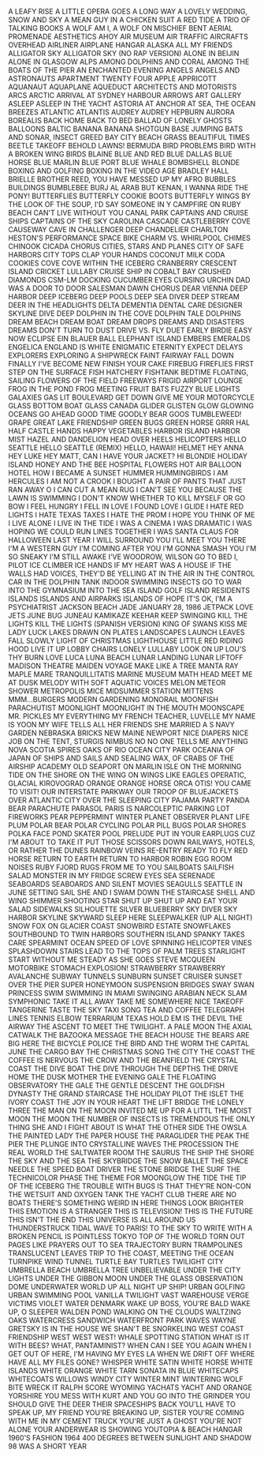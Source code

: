 A LEAFY RISE
A LITTLE OPERA GOES A LONG WAY
A LOVELY WEDDING, SNOW AND SKY
A MEAN GUY IN A CHICKEN SUIT
A RED TIDE
A TRIO OF TALKING BOOKS
A WOLF AM I, A WOLF ON MISCHIEF BENT
AERIAL PROMENADE
AESTHETICS
AHOY
AIR MUSEUM
AIR TRAFFIC
AIRCRAFTS OVERHEAD
AIRLINER
AIRPLANE HANGAR
ALASKA
ALL MY FRIENDS
ALLIGATOR SKY
ALLIGATOR SKY (NO RAP VERSION)
ALONE IN BEIJIN
ALONE IN GLASGOW
ALPS
AMONG DOLPHINS AND CORAL
AMONG THE BOATS OF THE PIER
AN ENCHANTED EVENING
ANGELS
ANGELS AND ASTRONAUTS
APARTMENT TWENTY FOUR
APPLE
APPRICOTT
AQUANAUT
AQUAPLANE
AQUEDUCT
ARCHITECTS AND MOTORISTS
ARCS
ARCTIC
ARRIVAL AT SYDNEY HARBOUR
ARROWS
ART GALLERY
ASLEEP
ASLEEP IN THE YACHT
ASTORIA
AT ANCHOR
AT SEA, THE OCEAN BREEZES
ATLANTIC
ATLANTIS
AUDREY
AUDREY HEPBURN
AURORA BOREALIS
BACK HOME
BACK TO BED
BALLAD OF LONELY GHOSTS
BALLOONS
BALTIC
BANANA
BANANA SHOTGUN
BASE JUMPING
BATS AND SONAR, INSECT GREED
BAY CITY
BEACH GRASS
BEAUTIFUL TIMES
BEETLE TAKEOFF
BEHOLD LAWNS!
BERMUDA
BIRD PROBLEMS
BIRD WITH A BROKEN WING
BIRDS
BLAINE
BLUE AND RED
BLUE DALLAS
BLUE HORSE
BLUE MARLIN
BLUE PORT
BLUE WHALE
BOMBSHELL BLONDE
BOXING AND GOLFING
BOXING IN THE VIDEO AGE
BRADLEY HALL
BRIELLE
BROTHER REED, YOU HAVE MESSED UP MY AFRO
BUBBLES
BUILDINGS
BUMBLEBEE
BURJ AL ARAB
BUT KENAN, I WANNA RIDE THE PONY!
BUTTERFLIES
BUTTERFLY COOKIE BOOTS
BUTTERFLY WINGS
BY THE LOOK OF THE SOUP, I'D SAY SOMEONE IN Y
CAMPFIRE ON RUBY BEACH
CAN'T LIVE WITHOUT YOU
CANAL PARK
CAPTAINS AND CRUISE SHIPS
CAPTAINS OF THE SKY
CAROLINA
CASCADE
CASTLEBERRY COVE
CAUSEWAY
CAVE IN
CHALLENGER DEEP
CHANDELIER
CHARLTON HESTON'S PERFORMANCE SPACE BIKE
CHARM VS. WHIRLPOOL
CHIMES
CHINOOK
CICADA CHORUS
CITIES, STARS AND PLANES
CITY OF SAFE HARBORS
CITY TOPS
CLAP YOUR HANDS
COCONUT MILK
CODA
COOKIES
COVE
COVE WITHIN THE ICEBERG
CRANBERRY
CRESCENT ISLAND
CRICKET LULLABY
CRUISE SHIP IN COBALT BAY
CRUSHED DIAMONDS
CSM-LM DOCKING
CUCUMBER EYES
CURSING URCHIN
DAD WAS A DOOR TO DOOR SALESMAN
DAWN CHORUS
DEAR VIENNA
DEEP HARBOR
DEEP ICEBERG
DEEP POOLS
DEEP SEA DIVER
DEEP STREAM
DEER IN THE HEADLIGHTS
DELTA
DEMENTIA
DENTAL CARE
DESIGNER SKYLINE
DIVE DEEP
DOLPHIN IN THE COVE
DOLPHIN TALE
DOLPHINS
DREAM BEACH
DREAM BOAT
DREAM DROPS
DREAMS AND DISASTERS
DREAMS DON'T TURN TO DUST
DRIVE VS. FLY
DUET
EARLY BIRDIE
EASY NOW
ECLIPSE
EIN BLAUER BALL
ELEPHANT ISLAND
EMBERS
EMERALDS
ENGELICA
ENGLAND IS WHITE
ENIGMATIC
ETERNITY
EXPECT DELAYS
EXPLORERS
EXPLORING A SHIPWRECK
FAINT
FAIRWAY
FALL DOWN
FINALLY I'VE BECOME NEW
FINISH YOUR CAKE
FIREBUG
FIREFLIES
FIRST STEP ON THE SURFACE
FISH HATCHERY
FISHTANK BEDTIME
FLOATING, SAILING
FLOWERS OF THE FIELD
FREEWAYS
FRIGID AIRPORT LOUNGE
FROG IN THE POND
FROG MEETING
FRUIT BATS
FUZZY BLUE LIGHTS
GALAXIES
GAS LIT BOULEVARD
GET DOWN
GIVE ME YOUR MOTORCYCLE
GLASS BOTTOM BOAT
GLASS CANADA
GLIDER
GLISTEN
GLOW
GLOWING OCEANS
GO AHEAD
GOOD TIME
GOODLY BEAR
GOOS TUMBLEWEED!
GRAPE
GREAT LAKE FRIENDSHIP
GREEN BUGS
GREEN HORSE
GRRR
HAL
HALF CASTLE
HANDS
HAPPY VEGETABLES
HARBOR ISLAND
HARBOR MIST
HAZEL AND DANDELION
HEAD OVER HEELS
HELICOPTERS
HELLO SEATTLE
HELLO SEATTLE (REMIX)
HELLO, HAWAII!
HELMET
HEY ANNA
HEY LUKE
HEY MATT, CAN I HAVE YOUR JACKET?
HI BLONDIE
HOLIDAY ISLAND
HONEY AND THE BEE
HOSPITAL FLOWERS
HOT AIR BALLOON
HOTEL
HOW I BECAME A SUNSET
HUMMER
HUMMINGBIRDS
I AM HERCULES
I AM NOT A CROOK
I BOUGHT A PAIR OF PANTS THAT JUST RAN AWAY O
I CAN CUT A MEAN RUG
I CAN'T SEE YOU BECAUSE THE LAWN IS SWIMMING
I DON'T KNOW WHETHER TO KILL MYSELF OR GO BOW
I FEEL HUNGRY
I FELL IN LOVE
I FOUND LOVE
I GLIDE
I HATE RED LIGHTS
I HATE TEXAS TAXES
I HATE THE PROM
I HOPE YOU THINK OF ME
I LIVE ALONE
I LIVE IN THE TIDE
I WAS A CINEMA
I WAS DRAMATIC
I WAS HOPING WE COULD RUN LINES TOGETHER
I WAS SANTA CLAUS FOR HALLOWEEN LAST YEAR
I WILL SURROUND YOU
I'LL MEET YOU THERE
I'M A WESTERN GUY
I'M COMING AFTER YOU
I'M GONNA SMASH YOU
I'M SO SNEAKY
I'M STILL AWAKE
I'VE WOODROW, WILSON GO TO BED
I, PILOT
ICE CLIMBER
ICE HANDS
IF MY HEART WAS A HOUSE
IF THE WALLS HAD VOICES, THEY'D BE YELLING AT
IN THE AIR
IN THE CONTROL CAR
IN THE DOLPHIN TANK
INDOOR SWIMMING
INSECTS GO TO WAR
INTO THE GYMNASIUM
INTO THE SEA
ISLAND GOLF
ISLAND RESIDENTS
ISLANDS
ISLANDS AND AIRPARKS
ISLANDS OF HOPE
IT'S OK, I'M A PSYCHIATRIST
JACKSON BEACH
JADE
JANUARY 28, 1986
JETPACK LOVE
JETS
JUNE BUG
JUNEAU
KAMIKAZE
KEEHAR
KEEP SWINGING
KILL THE LIGHTS
KILL THE LIGHTS (SPANISH VERSION)
KING OF SWANS
KISS ME
LADY LUCK
LAKES DRAWN ON PLATES
LANDSCAPES
LAUNCH
LEAVES FALL SLOWLY
LIGHT OF CHRISTMAS
LIGHTHOUSE
LITTLE RED RIDING HOOD
LIVE IT UP
LOBBY CHAIRS
LONELY LULLABY
LOOK ON UP
LOU'S THY BURN
LOVE
LUCA
LUNA BEACH
LUNAR LANDING
LUNAR LIFTOFF
MADISON THEATRE
MAIDEN VOYAGE
MAKE LIKE A TREE
MANTA RAY
MAPLE
MARE TRANQUILLITATIS
MARINE MUSEUM
MATH HEAD
MEET ME AT DUSK
MELODY WITH SOFT AQUATIC VOICES
MELON
METEOR SHOWER
METROPOLIS
MICE
MIDSUMMER STATION
MITTENS
MMM...BURGERS
MODERN GARDENING
MONORAIL
MOONFISH PARACHUTIST
MOONLIGHT
MOONLIGHT IN THE MOUTH
MOONSCAPE
MR. PICKLES
MY EVERYTHING
MY FRENCH TEACHER, LUVELLE
MY NAME IS YOON
MY WIFE TELLS ALL HER FRIENDS SHE MARRIED A S
NAVY GARDEN
NEBRASKA BRICKS
NEW MAINE
NEWPORT
NICE DIAPERS
NICE JOB ON THE TENT, STURGIS
NIMBUS
NO
NO ONE TELLS ME ANYTHING
NOVA SCOTIA SPIRES
OAKS OF RIO
OCEAN CITY PARK
OCEANIA
OF JAPAN
OF SHIPS AND SAILS AND SEALING WAX, OF CRABS 
OF THE AIRSHIP ACADEMY
OLD SEAPORT
ON MARLIN ISLE
ON THE MORNING TIDE
ON THE SHORE
ON THE WING
ON WINGS LIKE EAGLES
OPERATIC, GLACIAL KIROVOGRAD
ORANGE
ORANGE HORSE
ORCA
OTIS! YOU CAME TO VISIT!
OUR INTERSTATE PARKWAY
OUR TROOP OF BLUEJACKETS
OVER ATLANTIC CITY
OVER THE SLEEPING CITY
PAJAMA PARTY
PANDA BEAR
PARACHUTE
PARASOL
PARIS IS NARCOLEPTIC
PARKING LOT FIREWORKS
PEAR
PEPPERMINT WINTER
PLANET OBSERVER
PLANT LIFE
PLUM
POLAR BEAR
POLAR CYCLING
POLAR PILL BUGS
POLAR SHORES
POLKA FACE
POND SKATER
POOL
PRELUDE
PUT IN YOUR EARPLUGS CUZ I'M ABOUT TO TAKE IT
PUT THOSE SCISSORS DOWN
RAILWAYS, HOTELS, OR RATHER THE DUNES
RAINBOW VEINS
RE-ENTRY
READY TO FLY
RED HORSE
RETURN TO EARTH
RETURN TO HARBOR
ROBIN EGG
ROOM NOISES
RUBY FJORD
RUGS FROM ME TO YOU
SAILBOATS
SAILFISH
SALAD MONSTER IN MY FRIDGE
SCREW EYES
SEA SERENADE
SEABOARDS
SEABOARDS AND SILENT MOVIES
SEAGULLS
SEATTLE IN JUNE
SETTING SAIL
SHE AND I SWAM DOWN THE STAIRCASE
SHELL AND WING
SHIMMER
SHOOTING STAR
SHUT UP
SHUT UP AND EAT YOUR SALAD
SIDEWALKS
SILHOUETTE
SILVER BLUEBERRY
SKY DIVER
SKY HARBOR
SKYLINE
SKYWARD
SLEEP HERE
SLEEPWALKER (UP ALL NIGHT)
SNOW FOX ON GLACIER COAST
SNOWBIRD ESTATE
SNOWFLAKES
SOUTHBOUND TO TWIN HARBORS
SOUTHERN ISLAND
SPANKY TAKES CARE
SPEARMINT OCEAN
SPEED OF LOVE
SPINNING HELICOPTER VINES
SPLASHDOWN
STAIRS LEAD TO THE TOPS OF PALM TREES
STARLIGHT
START WITHOUT ME
STEADY AS SHE GOES
STEVE MCQUEEN MOTORBIKE
STOMACH EXPLOSION!
STRAWBERRY
STRAWBERRY AVALANCHE
SUBWAY TUNNELS
SUNBURN
SUNSET CRUISER
SUNSET OVER THE PIER
SUPER HONEYMOON
SUSPENSION BRIDGES SWAY
SWAN PRINCESS
SWIM
SWIMMING IN MIAMI
SWINGING ARABIAN NECK SLAM
SYMPHONIC
TAKE IT ALL AWAY
TAKE ME SOMEWHERE NICE
TAKEOFF
TANGERINE
TASTE THE SKY
TAXI SONG
TEA AND COFFEE
TELEGRAPH LINES
TENNIS ELBOW
TERRARIUM
TEXAS HOLD EM IS THE DEVIL
THE AIRWAY
THE ASCENT TO MEET THE TWILIGHT. A PALE MOON 
THE AXIAL CATWALK
THE BAZOOKA MESSAGE
THE BEACH HOUSE
THE BEARS ARE BIG HERE
THE BICYCLE POLICE
THE BIRD AND THE WORM
THE CAPITAL JUNE
THE CARGO BAY
THE CHRISTMAS SONG
THE CITY
THE COAST
THE COFFEE IS NERVOUS
THE CROW AND THE BEANFIELD
THE CRYSTAL COAST
THE DIVE BOAT
THE DIVE THROUGH THE DEPTHS
THE DRIVE HOME
THE DUSK MOTHER
THE EVENING GALE
THE FLOATING OBSERVATORY
THE GALE
THE GENTLE DESCENT
THE GOLDFISH DYNASTY
THE GRAND STAIRCASE
THE HOLIDAY PILOT
THE ISLET
THE IVORY COAST
THE JOY IN YOUR HEART
THE LIFT BRIDGE
THE LONELY THREE
THE MAN ON THE MOON INVITED ME UP FOR A LITTL
THE MOIST MOON
THE MOON
THE NUMBER OF INSECTS IS TREMENDOUS
THE ONLY THING SHE AND I FIGHT ABOUT IS WHAT 
THE OTHER SIDE
THE OWSLA
THE PAINTED LADY
THE PAPER HOUSE
THE PARAGLIDER
THE PEAK
THE PIER
THE PLUNGE INTO CRYSTALLINE WAVES
THE PROCESSION
THE REAL WORLD
THE SALTWATER ROOM
THE SAURUS
THE SHIP
THE SHORE
THE SKY AND THE SEA
THE SKYBRIDGE
THE SNOW BALLET
THE SPACE NEEDLE
THE SPEED BOAT DRIVER
THE STONE BRIDGE
THE SURF
THE TECHNICOLOR PHASE
THE THEME FOR MOONGLOW
THE TIDE
THE TIP OF THE ICEBERG
THE TROUBLE WITH BUGS IS THAT THEY'RE NON-CON
THE WETSUIT AND OXYGEN TANK
THE YACHT CLUB
THERE ARE NO BOATS
THERE'S SOMETHING WEIRD IN HERE
THINGS LOOK BRIGHTER
THIS EMOTION IS A STRANGER
THIS IS TELEVISION!
THIS IS THE FUTURE
THIS ISN'T THE END
THIS UNIVERSE IS ALL AROUND US
THUNDERSTRUCK
TIDAL WAVE
TO PARIS!
TO THE SKY
TO WRITE WITH A BROKEN PENCIL IS POINTLESS
TOKYO
TOP OF THE WORLD
TORN OUT PAGES LIKE PRAYERS OUT TO SEA
TRAJECTORY BURN
TRAMPOLINES
TRANSLUCENT LEAVES
TRIP TO THE COAST, MEETING THE OCEAN
TURNPIKE WIND TUNNEL
TURTLE BAY
TURTLES
TWILIGHT CITY
UMBRELLA BEACH
UMBRELLA TREE
UNBELIEVABLE
UNDER THE CITY LIGHTS
UNDER THE GIBBON MOON
UNDER THE GLASS OBSERVATION DOME
UNDERWATER WORLD
UP ALL NIGHT
UP SHIP!
URBAN GOLFING
URBAN SWIMMING POOL
VANILLA TWILIGHT
VAST WAREHOUSE
VERGE
VICTIMS
VIOLET WATER DENMARK
WAKE UP BOSS, YOU'RE BALD
WAKE UP, O SLEEPER
WALDEN POND
WALKING ON THE CLOUDS
WALTZING OAKS
WATERCRESS SANDWICH
WATERFRONT PARK
WAVES
WAYNE GRETSKY IS IN THE HOUSE
WE SHAN'T BE SNORKELING
WEST COAST FRIENDSHIP
WEST WEST WEST!
WHALE SPOTTING STATION
WHAT IS IT WITH BEES?
WHAT, PANTAMINIST?
WHEN CAN I SEE YOU AGAIN
WHEN I GET OUT OF HERE, I'M HAVING MY EYES LA
WHEN WE DRIFT OFF
WHERE HAVE ALL MY FILES GONE?
WHISPER WHITE SATIN
WHITE HORSE
WHITE ISLANDS
WHITE ORANGE
WHITE TARN SONATA IN BLUE
WHITECAPS
WHITECOATS
WILLOWS
WINDY CITY
WINTER MINT
WINTERING
WOLF BITE
WRECK IT RALPH SCORE
WYOMING
YACHATS
YACHT AND ORANGE
YORSHIRE
YOU MESS WITH KURT AND YOU GO INTO THE GRINDER
YOU SHOULD GIVE THE DEER THEIR SPACESHIPS BACK
YOU'LL HAVE TO SPEAK UP, MY FRIEND
YOU'RE BREAKING UP, SISTER
YOU'RE COMING WITH ME IN MY CEMENT TRUCK
YOU'RE JUST A GHOST
YOU'RE NOT ALONE
YOUR ANDERWEAR IS SHOWING
YOUTOPIA
& BEACH HANGAR
1960'S FASHION
1964
400 DEGREES BETWEEN SUNLIGHT AND SHADOW
98 WAS A SHORT YEAR
